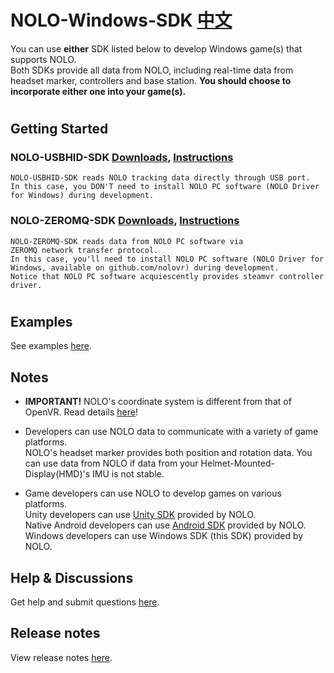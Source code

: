# NOLO-Windows-SDK [中文](https://github.com/NOLOVR/NOLO-Windows-SDK/blob/master/README_CN.md)
You can use **either** SDK listed below to develop Windows game(s) that supports NOLO.\
Both SDKs provide all data from NOLO, including real-time data from headset marker, controllers and base station. **You should choose to incorporate either one into your game(s).**

#
## Getting Started
### NOLO-USBHID-SDK [Downloads](https://github.com/NOLOVR/NOLO-Windows-SDK/tree/master/NOLOVR/NOLO_USBHID_SDK), [Instructions](/HIDGetStarted.md)

    NOLO-USBHID-SDK reads NOLO tracking data directly through USB port.  
    In this case, you DON'T need to install NOLO PC software (NOLO Driver for Windows) during development.

### NOLO-ZEROMQ-SDK [Downloads](https://github.com/NOLOVR/NOLO-Windows-SDK/tree/master/NOLOVR/NOLO_ZEROMQ_SDK), [Instructions](/GetStarted.md)

    NOLO-ZEROMQ-SDK reads data from NOLO PC software via ZEROMQ network transfer protocol.  
    In this case, you'll need to install NOLO PC software (NOLO Driver for Windows, available on github.com/nolovr) during development.
    Notice that NOLO PC software acquiescently provides steamvr controller driver. 
#
## Examples
See examples [here](https://github.com/NOLOVR/NOLO-Windows-SDK/tree/master/Examples).

## Notes
- **IMPORTANT!** NOLO's coordinate system is different from that of OpenVR. Read details [here](https://github.com/NOLOVR/NOLO-Windows-SDK/blob/master/NOLOVR/NOLO_USBHID_SDK/Notice_EN.pdf)!

- Developers can use NOLO data to communicate with a variety of game platforms.\
NOLO's headset marker provides both position and rotation data. You can use data from NOLO if data from your Helmet-Mounted-Display(HMD)'s IMU is not stable. 

- Game developers can use NOLO to develop games on various platforms.\
Unity developers can use [Unity SDK](https://github.com/NOLOVR/NOLO-Unity-SDK) provided by NOLO.  
Native Android developers can use [Android SDK](https://github.com/NOLOVR/NOLO-Android-SDK) provided by NOLO.\
Windows developers can use Windows SDK (this SDK) provided by NOLO. 

## Help & Discussions
Get help and submit questions [here](https://github.com/NOLOVR/NOLO-Windows-SDK/issues).

## Release notes  
View release notes [here](https://github.com/NOLOVR/NOLO-Windows-SDK/releases).